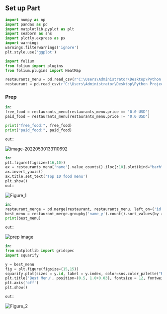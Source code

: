 ## Set up Part

``` python
import numpy as np
import pandas as pd
import matplotlib.pyplot as plt
import seaborn as sns
import plotly.express as px
import warnings
warnings.filterwarnings('ignore')
plt.style.use('ggplot')

import folium
from folium import plugins
from folium.plugins import HeatMap

restaurants_menu = pd.read_csv(r'C:\Users\Administrator\Desktop\Python Project\restaurant-menus.csv')
restaurant = pd.read_csv(r'C:\Users\Administrator\Desktop\Python Project\restaurants.csv')

```

### Prep

``` python
in:
free_food = restaurants_menu[restaurants_menu.price == '0.0 USD']
paid_food = restaurants_menu[restaurants_menu.price != '0.0 USD']

print("free_food:", free_food)
print("paid_food:", paid_food)

out:

```

![image-20220530133110692](https://user-images.githubusercontent.com/59614094/171039269-fba47a30-5ec5-4724-8b90-2cb5183bc9a9.png)



``` python
in:
plt.figure(figsize=(16,10))
ax = restaurants_menu['name'].value_counts().iloc[:10].plot(kind="barh", color = 'purple')
ax.invert_yaxis()
ax.title.set_text('Top 10 food menu')
plt.show()
out:

```
![Figure_1](https://user-images.githubusercontent.com/59614094/171039558-55f0bb74-7a2d-4cc8-8456-04b4290c1bb4.png)

``` python
in:
restaurant_merge = pd.merge(restaurant, restaurants_menu, left_on=('id'), right_on=('restaurant_id'))
best_menu = restaurant_merge.groupby('name_y').count().sort_values(by = 'id', ascending = False).head(20)
print(best_menu)

out:
```
![prep image](https://user-images.githubusercontent.com/59614094/171040602-a0329391-85dd-42d5-b632-25c4cc48af49.png)



``` python
in:
from matplotlib import gridspec
import squarify

y = best_menu
fig = plt.figure(figsize=(15,15))
squarify.plot(sizes = y.id, label = y.index, color=sns.color_palette("RdYlGn", n_colors=20), linewidth=4, text_kwargs={'fontsize':14, 'fontweight' : 'bold'})
plt.title('Best Menu', position=(0.5, 1.0+0.03), fontsize = 12, fontweight='bold')
plt.axis('off')
plt.show()

out:
```
![Figure_2](./../../../Desktop/Data_Analysis/Figures/5%20best%20Menu)

